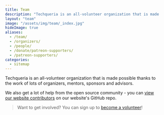 ```yaml
---
title: Team
description: "Techqueria is an all-volunteer organization that is made possible thanks to the work of lots of organizers, mentors, sponsors and advisors."
layout: "team"
image: "/assets/img/team/_index.jpg"
hideImage: true
aliases:
  - /team/
  - /organizers/
  - /people/
  - /donate/patreon-supporters/
  - /patreon-supporters/
categories:
  - sitemap
---
```


Techqueria is an all-volunteer organization that is made possible thanks to the work of lots of organizers, mentors, sponsors and advisors.

We also get a lot of help from the open source community - you can <a href="https://github.com/techqueria/website/graphs/contributors" rel="noopener" target="_blank">view our website contributors</a>
on our website's GitHub repo.

> Want to get involved? You can sign up to [become a volunteer](/support-us/volunteer)!
